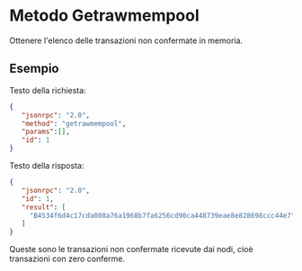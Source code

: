 # Metodo Getrawmempool

Ottenere l'elenco delle transazioni non confermate in memoria.

## Esempio

Testo della richiesta:

```json
{
   "jsonrpc": "2.0",
   "method": "getrawmempool",
   "params":[],
   "id": 1
}
```

Testo della risposta:

```json
{
   "jsonrpc": "2.0",
   "id": 1,
   "result": [
     "B4534f6d4c17cda008a76a1968b7fa6256cd90ca448739eae8e828698ccc44e7"
   ]
}
```

Queste sono le transazioni non confermate ricevute dai nodi, cioè transazioni con zero conferme.

